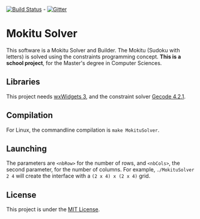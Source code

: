 [![Build Status](https://travis-ci.org/alex-87/mokitu-solver.svg?branch=master)](https://travis-ci.org/alex-87/mokitu-solver) - [![Gitter](https://badges.gitter.im/Join%20Chat.svg)](https://gitter.im/alex-87/mokitu-solver?utm_source=badge&utm_medium=badge&utm_campaign=pr-badge)

Mokitu Solver
=============

  This software is a Mokitu Solver and Builder. The Mokitu (Sudoku with letters) is solved using the constraints programming concept. __This is a school project__, for the Master's degree in Computer Sciences.

Libraries
----------

  This project needs [wxWidgets 3](http://www.wxwidgets.org/ "wxWidgets"), and the constraint solver [Gecode 4.2.1](http://www.gecode.org/ "Gecode").
  
Compilation
-----------

  For Linux, the commandline compilation is `make MokituSolver`.

Launching
---------

  The parameters are `<nbRow>` for the number of rows, and `<nbCols>`, the second parameter, for the number of columns. For example, `./MokituSolver 2 4` will create the interface with a `(2 x 4) x (2 x 4)` grid.

License
-------

  This project is under the [MIT License](https://github.com/alex-87/mokitu-solver/blob/master/LICENSE).
